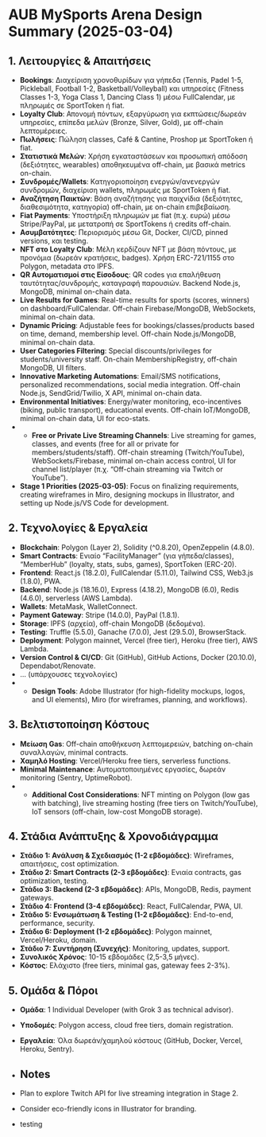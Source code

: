 ﻿# AUB MySports Arena Design Summary (2025-03-04)

## 1. Λειτουργίες & Απαιτήσεις
- **Bookings**: Διαχείριση χρονοθυρίδων για γήπεδα (Tennis, Padel 1-5, Pickleball, Football 1-2, Basketball/Volleyball) και υπηρεσίες (Fitness Classes 1-3, Yoga Class 1, Dancing Class 1) μέσω FullCalendar, με πληρωμές σε SportToken ή fiat.
- **Loyalty Club**: Απονομή πόντων, εξαργύρωση για εκπτώσεις/δωρεάν υπηρεσίες, επίπεδα μελών (Bronze, Silver, Gold), με off-chain λεπτομέρειες.
- **Πωλήσεις**: Πώληση classes, Café & Cantine, Proshop με SportToken ή fiat.
- **Στατιστικά Μελών**: Χρήση εγκαταστάσεων και προσωπική απόδοση (δεξιότητες, wearables) αποθηκευμένα off-chain, με βασικά metrics on-chain.
- **Συνδρομές/Wallets**: Κατηγοριοποίηση ενεργών/ανενεργών συνδρομών, διαχείριση wallets, πληρωμές με SportToken ή fiat.
- **Αναζήτηση Παικτών**: Βάση αναζήτησης για παιχνίδια (δεξιότητες, διαθεσιμότητα, κατηγορία) off-chain, με on-chain επιβεβαίωση.
- **Fiat Payments**: Υποστήριξη πληρωμών με fiat (π.χ. ευρώ) μέσω Stripe/PayPal, με μετατροπή σε SportTokens ή credits off-chain.
- **Ασυμβατότητες**: Περιορισμός μέσω Git, Docker, CI/CD, pinned versions, και testing.
- **NFT στο Loyalty Club**: Μέλη κερδίζουν NFT με βάση πόντους, με προνόμια (δωρεάν κρατήσεις, badges). Χρήση ERC-721/1155 στο Polygon, metadata στο IPFS.
- **QR Αυτοματισμοί στις Είσοδους**: QR codes για επαλήθευση ταυτότητας/συνδρομής, καταγραφή παρουσιών. Backend Node.js, MongoDB, minimal on-chain data.
- **Live Results for Games**: Real-time results for sports (scores, winners) on dashboard/FullCalendar. Off-chain Firebase/MongoDB, WebSockets, minimal on-chain data.
- **Dynamic Pricing**: Adjustable fees for bookings/classes/products based on time, demand, membership level. Off-chain Node.js/MongoDB, minimal on-chain data.
- **User Categories Filtering**: Special discounts/privileges for students/university staff. On-chain MembershipRegistry, off-chain MongoDB, UI filters.
- **Innovative Marketing Automations**: Email/SMS notifications, personalized recommendations, social media integration. Off-chain Node.js, SendGrid/Twilio, X API, minimal on-chain data.
- **Environmental Initiatives**: Energy/water monitoring, eco-incentives (biking, public transport), educational events. Off-chain IoT/MongoDB, minimal on-chain data, UI for eco-stats.
- - **Free or Private Live Streaming Channels**: Live streaming for games, classes, and events (free for all or private for members/students/staff). Off-chain streaming (Twitch/YouTube), WebSockets/Firebase, minimal on-chain access control, UI for channel list/player (π.χ. “Off-chain streaming via Twitch or YouTube”).
- **Stage 1 Priorities (2025-03-05)**: Focus on finalizing requirements, creating wireframes in Miro, designing mockups in Illustrator, and setting up Node.js/VS Code for development.

## 2. Τεχνολογίες & Εργαλεία
- **Blockchain**: Polygon (Layer 2), Solidity (^0.8.20), OpenZeppelin (4.8.0).
- **Smart Contracts**: Ενιαίο “FacilityManager” (για γήπεδα/classes), “MemberHub” (loyalty, stats, subs, games), SportToken (ERC-20).
- **Frontend**: React.js (18.2.0), FullCalendar (5.11.0), Tailwind CSS, Web3.js (1.8.0), PWA.
- **Backend**: Node.js (18.16.0), Express (4.18.2), MongoDB (6.0), Redis (4.6.0), serverless (AWS Lambda).
- **Wallets**: MetaMask, WalletConnect.
- **Payment Gateway**: Stripe (14.0.0), PayPal (1.8.1).
- **Storage**: IPFS (αρχεία), off-chain MongoDB (δεδομένα).
- **Testing**: Truffle (5.5.0), Ganache (7.0.0), Jest (29.5.0), BrowserStack.
- **Deployment**: Polygon mainnet, Vercel (free tier), Heroku (free tier), AWS Lambda.
- **Version Control & CI/CD**: Git (GitHub), GitHub Actions, Docker (20.10.0), Dependabot/Renovate.
- ... (υπάρχουσες τεχνολογίες)
- - **Design Tools**: Adobe Illustrator (for high-fidelity mockups, logos, and UI elements), Miro (for wireframes, planning, and workflows).

## 3. Βελτιστοποίηση Κόστους
- **Μείωση Gas**: Off-chain αποθήκευση λεπτομερειών, batching on-chain συναλλαγών, minimal contracts.
- **Χαμηλό Hosting**: Vercel/Heroku free tiers, serverless functions.
- **Minimal Maintenance**: Αυτοματοποιημένες εργασίες, δωρεάν monitoring (Sentry, UptimeRobot).
- - **Additional Cost Considerations**: NFT minting on Polygon (low gas with batching), live streaming hosting (free tiers on Twitch/YouTube), IoT sensors (off-chain, low-cost MongoDB storage).

## 4. Στάδια Ανάπτυξης & Χρονοδιάγραμμα
- **Στάδιο 1: Ανάλυση & Σχεδιασμός (1-2 εβδομάδες)**: Wireframes, απαιτήσεις, cost optimization.
- **Στάδιο 2: Smart Contracts (2-3 εβδομάδες)**: Ενιαία contracts, gas optimization, testing.
- **Στάδιο 3: Backend (2-3 εβδομάδες)**: APIs, MongoDB, Redis, payment gateways.
- **Στάδιο 4: Frontend (3-4 εβδομάδες)**: React, FullCalendar, PWA, UI.
- **Στάδιο 5: Ενσωμάτωση & Testing (1-2 εβδομάδες)**: End-to-end, performance, security.
- **Στάδιο 6: Deployment (1-2 εβδομάδες)**: Polygon mainnet, Vercel/Heroku, domain.
- **Στάδιο 7: Συντήρηση (Συνεχής)**: Monitoring, updates, support.
- **Συνολικός Χρόνος**: 10-15 εβδομάδες (2,5-3,5 μήνες).
- **Κόστος**: Ελάχιστο (free tiers, minimal gas, gateway fees 2-3%).

## 5. Ομάδα & Πόροι
- **Ομάδα**: 1 Individual Developer (with Grok 3 as technical advisor).
- **Υποδομές**: Polygon access, cloud free tiers, domain registration.
- **Εργαλεία**: Όλα δωρεάν/χαμηλού κόστους (GitHub, Docker, Vercel, Heroku, Sentry).

- ## Notes
- Plan to explore Twitch API for live streaming integration in Stage 2.
- Consider eco-friendly icons in Illustrator for branding.
- testing